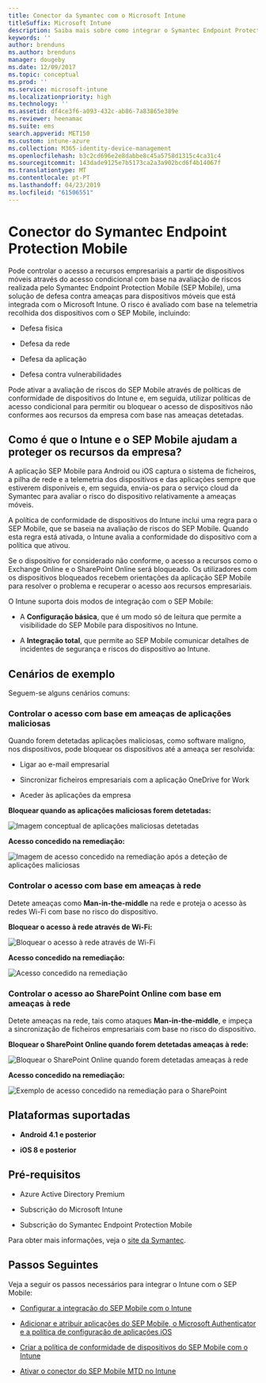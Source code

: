 ```yaml
---
title: Conector da Symantec com o Microsoft Intune
titleSuffix: Microsoft Intune
description: Saiba mais sobre como integrar o Symantec Endpoint Protection Mobile para controlar o acesso de dispositivos móveis aos seus recursos empresariais.
keywords: ''
author: brenduns
ms.author: brenduns
manager: dougeby
ms.date: 12/09/2017
ms.topic: conceptual
ms.prod: ''
ms.service: microsoft-intune
ms.localizationpriority: high
ms.technology: ''
ms.assetid: df4ce3f6-a093-432c-ab86-7a83865e389e
ms.reviewer: heenamac
ms.suite: ems
search.appverid: MET150
ms.custom: intune-azure
ms.collection: M365-identity-device-management
ms.openlocfilehash: b3c2cd696e2e8dabbe8c45a5758d1315c4ca31c4
ms.sourcegitcommit: 143dade9125e7b5173ca2a3a902bcd6f4b14067f
ms.translationtype: MT
ms.contentlocale: pt-PT
ms.lasthandoff: 04/23/2019
ms.locfileid: "61506551"
---
```

# <a name="symantec-endpoint-protection-mobile-connector"></a>Conector do Symantec Endpoint Protection Mobile

Pode controlar o acesso a recursos empresariais a partir de dispositivos móveis através do acesso condicional com base na avaliação de riscos realizada pelo Symantec Endpoint Protection Mobile (SEP Mobile), uma solução de defesa contra ameaças para dispositivos móveis que está integrada com o Microsoft Intune. O risco é avaliado com base na telemetria recolhida dos dispositivos com o SEP Mobile, incluindo:

-   Defesa física

-   Defesa da rede

-   Defesa da aplicação

-   Defesa contra vulnerabilidades

Pode ativar a avaliação de riscos do SEP Mobile através de políticas de conformidade de dispositivos do Intune e, em seguida, utilizar políticas de acesso condicional para permitir ou bloquear o acesso de dispositivos não conformes aos recursos da empresa com base nas ameaças detetadas.

## <a name="how-do-intune-and-sep-mobile-help-protect-your-company-resources"></a>Como é que o Intune e o SEP Mobile ajudam a proteger os recursos da empresa?

A aplicação SEP Mobile para Android ou iOS captura o sistema de ficheiros, a pilha de rede e a telemetria dos dispositivos e das aplicações sempre que estiverem disponíveis e, em seguida, envia-os para o serviço cloud da Symantec para avaliar o risco do dispositivo relativamente a ameaças móveis.

A política de conformidade de dispositivos do Intune inclui uma regra para o SEP Mobile, que se baseia na avaliação de riscos do SEP Mobile. Quando esta regra está ativada, o Intune avalia a conformidade do dispositivo com a política que ativou.

Se o dispositivo for considerado não conforme, o acesso a recursos como o Exchange Online e o SharePoint Online será bloqueado. Os utilizadores com os dispositivos bloqueados recebem orientações da aplicação SEP Mobile para resolver o problema e recuperar o acesso aos recursos empresariais.

O Intune suporta dois modos de integração com o SEP Mobile:

-   A **Configuração básica**, que é um modo só de leitura que permite a visibilidade do SEP Mobile para dispositivos no Intune.

-   A **Integração total**, que permite ao SEP Mobile comunicar detalhes de incidentes de segurança e riscos do dispositivo ao Intune.

## <a name="sample-scenarios"></a>Cenários de exemplo

Seguem-se alguns cenários comuns:

### <a name="control-access-based-on-threats-from-malicious-apps"></a>Controlar o acesso com base em ameaças de aplicações maliciosas

Quando forem detetadas aplicações maliciosas, como software maligno, nos dispositivos, pode bloquear os dispositivos até a ameaça ser resolvida:

-   Ligar ao e-mail empresarial

-   Sincronizar ficheiros empresariais com a aplicação OneDrive for Work

-   Aceder às aplicações da empresa

**Bloquear quando as aplicações maliciosas forem detetadas:**

![Imagem conceptual de aplicações maliciosas detetadas](./media/symantec-arch-1.png)

**Acesso concedido na remediação:**

![Imagem de acesso concedido na remediação após a deteção de aplicações maliciosas](./media/symantec-arch-2.png)

### <a name="control-access-based-on-threat-to-network"></a>Controlar o acesso com base em ameaças à rede

Detete ameaças como **Man-in-the-middle** na rede e proteja o acesso às redes Wi-Fi com base no risco do dispositivo.

**Bloquear o acesso à rede através de Wi-Fi:**

![Bloquear o acesso à rede através de Wi-Fi](./media/symantec-arch-3.png)

**Acesso concedido na remediação:**

![Acesso concedido na remediação](./media/symantec-arch-4.png)

### <a name="control-access-to-sharepoint-online-based-on-threat-to-network"></a>Controlar o acesso ao SharePoint Online com base em ameaças à rede

Detete ameaças na rede, tais como ataques **Man-in-the-middle**, e impeça a sincronização de ficheiros empresariais com base no risco do dispositivo.

**Bloquear o SharePoint Online quando forem detetadas ameaças à rede:**

![Bloquear o SharePoint Online quando forem detetadas ameaças à rede](./media/symantec-arch-5.png)

**Acesso concedido na remediação:**

![Exemplo de acesso concedido na remediação para o SharePoint](./media/symantec-arch-6.png)

## <a name="supported-platforms"></a>Plataformas suportadas

-   **Android 4.1 e posterior**

-   **iOS 8 e posterior**

## <a name="pre-requisites"></a>Pré-requisitos

-   Azure Active Directory Premium

-   Subscrição do Microsoft Intune

-   Subscrição do Symantec Endpoint Protection Mobile

Para obter mais informações, veja o [site da Symantec](https://www.skycure.com/skycure-microsoft-integration/).

## <a name="next-steps"></a>Passos Seguintes

Veja a seguir os passos necessários para integrar o Intune com o SEP Mobile:

- [Configurar a integração do SEP Mobile com o Intune](skycure-mtd-connector-integration.md)

- [Adicionar e atribuir aplicações do SEP Mobile, o Microsoft Authenticator e a política de configuração de aplicações iOS](mtd-apps-ios-app-configuration-policy-add-assign.md)

- [Criar a política de conformidade de dispositivos do SEP Mobile com o Intune](mtd-device-compliance-policy-create.md)

- [Ativar o conector do SEP Mobile MTD no Intune](mtd-connector-enable.md)
